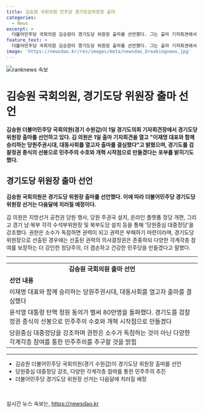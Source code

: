 ```yaml
---
title: 김승원 국회의원 민주당 경기도당위원장 출마
categories:
  - News
excerpt: >
  더불어민주당 국회의원 김승원이 경기도당 위원장 출마를 선언했다. 그는 출마 기자회견에서 이재명 대표와 함께 더불어민주당원의 주권시대를 열고자 한다고 전했으며, 윤석열 대통령 탄핵 청원 동의가 80만명을 돌파한 것을 언급했다. 그리고 당원중심 대중정당을 강조하며 다양한 정당개혁 방안을 제시했다. 이에 4파 전이 예상되는 경기도당 위원장 선거는 다음달에 치러질 예정이다.
feature_text: >
  더불어민주당 국회의원 김승원이 경기도당 위원장 출마를 선언했다. 그는 출마 기자회견에서 이재명 대표와 함께 더불어민주당원의 주권시대를 열고자 한다고 전했으며, 윤석열 대통령 탄핵 청원 동의가 80만명을 돌파한 것을 언급했다. 그리고 당원중심 대중정당을 강조하며 다양한 정당개혁 방안을 제시했다. 이에 4파 전이 예상되는 경기도당 위원장 선거는 다음달에 치러질 예정이다.
image: 'https://newsdao.kr/res/images/meta/newsdao_breakingnews.jpg'
---
```


<p><img src="https://newsdao.kr/res/images/meta/newsdao_breakingnews.jpg" alt="ranknews 속보" /></p>

<h1>김승원 국회의원, 경기도당 위원장 출마 선언</h1>

<p data-ke-size="size16"><b>김승원 더불어민주당 국회의원(경기 수원갑)이 1일 경기도의회 기자회견장에서 경기도당 위원장 출마를 선언하고 있다. 김 의원은 1일 출마 기자회견을 열고 "이재명 대표와 함께 승리하는 당원주권시대, 대동사회를 열고자 출마를 결심했다"고 밝혔으며, 경기도를 검찰정권 종식의 선봉으로 민주주의 수호와 개혁 시작점으로 만들겠다는 포부를 밝히기도 했다.</b></p>

<h2 data-ke-size="size26">경기도당 위원장 출마 선언</h2>

<p data-ke-size="size16"><b>김승원 국회의원은 경기도당 위원장 출마를 선언했다. 이에 따라 더불어민주당 경기도당 위원장 선거는 다음달에 치러질 예정이다.</b></p>

<p data-ke-size="size16">김 의원은 지방선거 공천권 당원 행사, 당원 주권국 설치, 온라인 플랫폼 정당 개편, 그리고 경기 남·북부 각각 수석부위원장 및 북부도당 설치 등을 통해 '당원중심 대중정당'을 강조했다. 권한은 소수가 독점하면 권력이 되고 권력은 부패하기 마련이라며, 경기도당 위원장으로 선출된 경우에는 선출된 권력의 의사결정권은 존중하되 다양한 각계각층 참여를 보장하는 더 강인한 정당주의, 더 겸손하고 건강한 민주당을 만들겠다고 말했다.</p>

<hr>

<table>
  <tr>
    <td style="text-align: center; height: 17px;"><b>김승원 국회의원 출마 선언</b></td>
  </tr>
  <tr>
    <td><b>선언 내용</b></td>
  </tr>
  <tr>
    <td>이재명 대표와 함께 승리하는 당원주권시대, 대동사회를 열고자 출마를 결심했다</td>
  </tr>
  <tr>
    <td>윤석열 대통령 탄핵 청원 동의가 벌써 80만명을 돌파했다. 경기도를 검찰정권 종식의 선봉으로 민주주의 수호와 개혁 시작점으로 만들겠다</td>
  </tr>
  <tr>
    <td>당원중심 대중정당을 강조하며 권한은 소수가 독점하는 것이 아닌 다양한 각계각층 참여를 통한 민주주의를 추구할 것을 밝힘</td>
  </tr>
</table>

<hr>

<ul>
  <li>김승원 더불어민주당 국회의원(경기 수원갑)이 경기도당 위원장 출마를 선언</li>
  <li>당원중심 대중정당 강조, 다양한 각계각층 참여를 통한 민주주의 추진</li>
  <li>더불어민주당 경기도당 위원장 선거는 다음달에 치러질 예정</li>
</ul>

<p data-ke-size="size16">&nbsp;</p>
실시간 뉴스 속보는, <a href="https://newsdao.kr" rel="dofollow">https://newsdao.kr</a>


